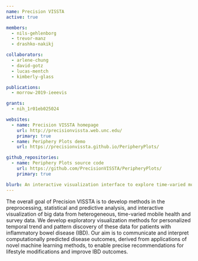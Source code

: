 ```yaml
---
name: Precision VISSTA
active: true

members:
  - nils-gehlenborg
  - trevor-manz
  - drashko-nakikj

collaborators:
  - arlene-chung
  - david-gotz
  - lucas-mentch
  - kimberly-glass

publications:
  - morrow-2019-ieeevis

grants:
  - nih_1r01eb025024

websites:
  - name: Precision VISSTA homepage
    url: http://precisionvissta.web.unc.edu/
    primary: true
  - name: Periphery Plots demo
    url: https://precisionvissta.github.io/PeripheryPlots/

github_repositories:
  - name: Periphery Plots source code
    url: https://github.com/PrecisionVISSTA/PeripheryPlots/
    primary: true

blurb: An interactive visualization interface to explore time-varied mobile health and survey data, enabling precise recommendations for lifestyle modifications to improve inflammatory bowel disease (IBD) outcomes.
---
```


The overall goal of Precision VISSTA is to develop methods in the preprocessing, statistical and predictive analysis, and interactive visualization of big data from heterogeneous, time-varied mobile health and survey data. We develop exploratory visualization methods for personalized temporal trend and pattern discovery of these data for patients with inflammatory bowel disease (IBD). Our aim is to communicate and interpret computationally predicted disease outcomes, derived from applications of novel machine learning methods, to enable precise recommendations for lifestyle modifications and improve IBD outcomes.
